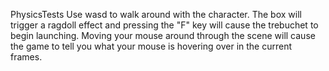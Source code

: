 PhysicsTests
Use wasd to walk around with the character. The box will trigger a ragdoll effect and pressing the "F" key will cause the trebuchet to begin launching. Moving your mouse around through the scene will cause the game to tell you what your mouse is hovering over in the current frames.
